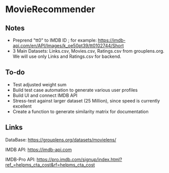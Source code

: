 # MovieRecommender
## Notes
- Preprend "tt0" to IMDB ID ; for example: https://imdb-api.com/en/API/Images/k_oe50pt39/tt0102744/Short
- 3 Main Datasets: Links.csv, Movies.csv, Ratings.csv from grouplens.org. We will use only Links and Ratings.csv for backend.

## To-do
- Test adjusted weight sum
- Build test case automation to generate various user profiles
- Build UI and connect IMDB API
- Stress-test against larger dataset (25 Million), since speed is currently excellent
- Create a function to generate similarity matrix for documentation


## Links
DataBase:
https://grouplens.org/datasets/movielens/

IMDB API:
https://imdb-api.com

IMDB-Pro API:
https://pro.imdb.com/signup/index.html?ref_=helpms_cta_cost&rf=helpms_cta_cost

